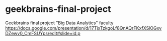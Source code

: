 # geekbrains-final-project
Geekbrains final project "Big Data Analytics" faculty
https://docs.google.com/presentation/d/17TjxTzkgoLf8QnAQrFKxfXSlOGxvDZewv0_CmFSUYps/edit#slide=id.p
